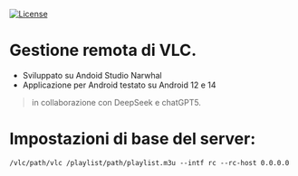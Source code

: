 [![License](https://img.shields.io/badge/License-GPLv3-green.svg)](https://github.com/losciuto/vlcremote/blob/master/LICENSE)
# Gestione remota di VLC.
* Sviluppato su Andoid Studio Narwhal
* Applicazione per Android testato su Android 12 e 14
> in collaborazione con DeepSeek e chatGPT5.

# Impostazioni di base del server:

```
/vlc/path/vlc /playlist/path/playlist.m3u --intf rc --rc-host 0.0.0.0
```
